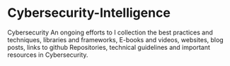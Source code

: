 # Cybersecurity-Intelligence
Cybersecurity An ongoing efforts to I collection the best practices and techniques, libraries and frameworks, E-books and videos, websites, blog posts, links to github Repositories, technical guidelines and important resources in Cybersecurity.

